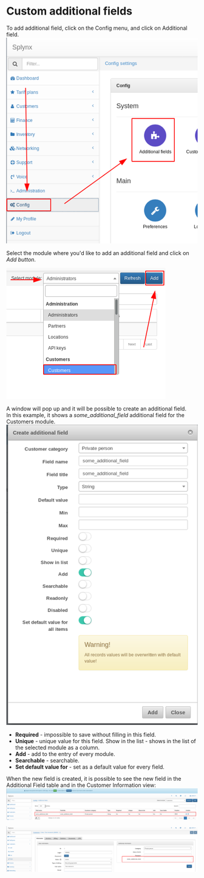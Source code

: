 Custom additional fields
==========

To add additional field, click on the Config menu, and click on Additional field.
![Additional field](config.png)


Select the module where you'd like to add an additional field and click on *Add button*.

![Select module and add](module_and_add.png)


A window will pop up and it will be possible to create an additional field.  
In this example, it shows a *some_additional_field* additional field for the Customers module.
![Add additional field](add_additional_field.png)

* **Required** - impossible to save without filling in this field.
* **Unique** -  unique value for this field.
Show in the list - shows in the list of the selected module as a column.
* **Add** - add to the entry of every module.
* **Searchable** - searchable.
* **Set default value for** - set as a default value for every field.


When the new field is created, it is possible to see the new field in the Additional Field table and in the Customer Information view:
![Additional field list](additional_field_list.png)

![Customer info](customer_info.png)

